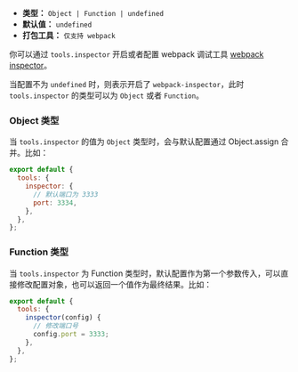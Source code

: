 - **类型：** `Object | Function | undefined`
- **默认值：** `undefined`
- **打包工具：** `仅支持 webpack`

你可以通过 `tools.inspector` 开启或者配置 webpack 调试工具 [webpack inspector](https://github.com/modern-js-dev/webpack-inspector)。

当配置不为 `undefined` 时，则表示开启了 `webpack-inspector`，此时 `tools.inspector` 的类型可以为 `Object` 或者 `Function`。

### Object 类型

当 `tools.inspector` 的值为 `Object` 类型时，会与默认配置通过 Object.assign 合并。比如：

```js
export default {
  tools: {
    inspector: {
      // 默认端口为 3333
      port: 3334,
    },
  },
};
```

### Function 类型

当 `tools.inspector` 为 Function 类型时，默认配置作为第一个参数传入，可以直接修改配置对象，也可以返回一个值作为最终结果。比如：

```js
export default {
  tools: {
    inspector(config) {
      // 修改端口号
      config.port = 3333;
    },
  },
};
```
